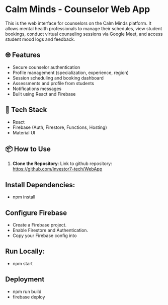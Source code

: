 # Calm Minds - Counselor Web App

This is the web interface for counselors on the Calm Minds platform. It allows mental health professionals to manage their schedules, view student bookings, conduct virtual counseling sessions via Google Meet, and access student mood logs and feedback.

## 🌐 Features

- Secure counselor authentication
- Profile management (specialization, experience, region)
- Session scheduling and booking dashboard
- Assessments and profile from students
- Notifications messages
- Built using React and Firebase

## 🔧 Tech Stack

- React
- Firebase (Auth, Firestore, Functions, Hosting)
- Material UI

## 📦 How to Use

1. **Clone the Repository**:
Link to github repository: https://github.com/Investor7-tech/WebApp

## Install Dependencies:

- npm install

## Configure Firebase

- Create a Firebase project.
- Enable Firestore and Authentication.
- Copy your Firebase config into 

## Run Locally:

- npm start

## Deployment

- npm run build
- firebase deploy
